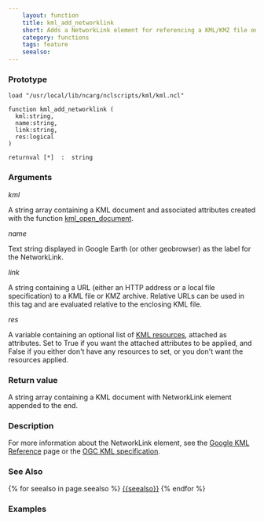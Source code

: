 ```yaml
---
    layout: function
    title: kml_add_networklink
    short: Adds a NetworkLink element for referencing a KML/KMZ file on a local or remote network.
    category: functions  
    tags: feature
    seealso: 
---
```


### Prototype

<pre><code>load "/usr/local/lib/ncarg/nclscripts/kml/kml.ncl"

function kml_add_networklink (
  kml:string,
  name:string,
  link:string,
  res:logical
)

returnval [*]  :  string
</code></pre>

### Arguments
*kml*

A string array containing a KML document and associated attributes created with the function [kml_open_document](functions/kml_open_document.html).

*name*

Text string displayed in Google Earth (or other geobrowser) as the label for the NetworkLink.

*link*

A string containing a URL (either an HTTP address or a local file specification) to a KML file or KMZ archive.  Relative URLs can be used in this tag and are evaluated relative to the enclosing KML file. 

*res*

A variable containing an optional list of [KML resources](resources), attached as attributes. Set to True if you want the attached attributes to be applied, and False if you either don't have any resources to set, or you don't want the resources applied.

### Return value

A string array containing a KML document with NetworkLink element appended to the end.

### Description

For more information about the NetworkLink element, see the [Google KML Reference](https://developers.google.com/kml/documentation/kmlreference#networklink) page or the [OGC KML specification](http://www.opengeospatial.org/standards/kml/).

### See Also

{% for seealso in page.seealso %}
[{{seealso}}](functions/{{seealso}}.html)
{% endfor %}

### Examples



